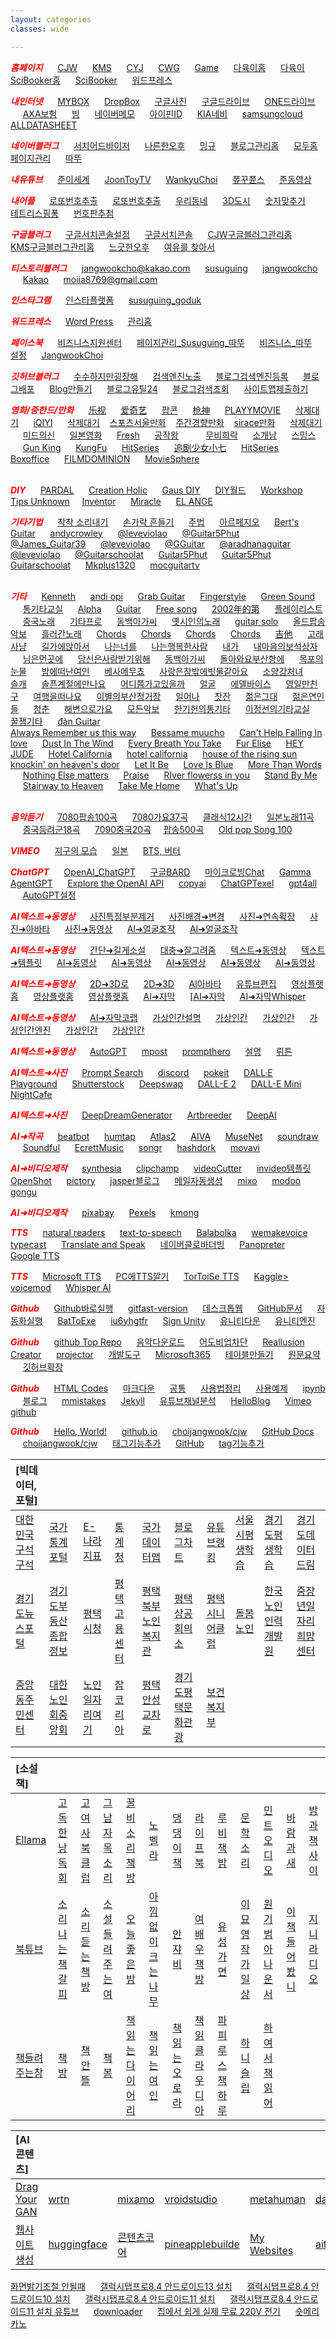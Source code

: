 ```yaml
---
layout: categories
classes: wide

--- 
```



<span style="color:red">***홈페이지***</span>  &nbsp;&nbsp;&nbsp;&nbsp;  [CJW](https://choijangwook.github.io/cjw)  &nbsp;&nbsp;&nbsp;&nbsp;  [KMS](https://kimmisik.github.io/kms/)  &nbsp;&nbsp;&nbsp;&nbsp;  [CYJ](https://choijangwook.github.io/cyj/)  &nbsp;&nbsp;&nbsp;&nbsp;  [CWG](https://choijangwook.github.io/cwg/)  &nbsp;&nbsp;&nbsp;&nbsp;  [Game](https://choijangwook.github.io/game/)  &nbsp;&nbsp;&nbsp;&nbsp;  [다육이홈](https://app.mixo.io/sites/UZzgZVo8YK7SDaTwTFwt/edit)  &nbsp;&nbsp;&nbsp;&nbsp;  [다육이](https://app.mixo.io/login?redirect=/sites/UZzgZVo8YK7SDaTwTFwt)  &nbsp;&nbsp;&nbsp;&nbsp;  [SciBooker홈](https://app.mixo.io/sites/9BtGnfXxZ0otiXKbVwaH/edit)  &nbsp;&nbsp;&nbsp;&nbsp;  [SciBooker](https://www.mixo.io/site/sci-booker-s6dtu/index.html)  &nbsp;&nbsp;&nbsp;&nbsp;  [워드프레스](https://zestful-jangwookchoi1.wordpress.com/)
<br>


<span style="color:red">***내인터넷***</span>  &nbsp;&nbsp;&nbsp;&nbsp;  [MYBOX](https://mybox.naver.com/#/my)  &nbsp;&nbsp;&nbsp;&nbsp;  [DropBox](https://www.dropbox.com/out-of-space?oqa=wb_oq_rd_fb)  &nbsp;&nbsp;&nbsp;&nbsp;  [구글사진](https://photos.google.com/?pli=1)  &nbsp;&nbsp;&nbsp;&nbsp;  [구글드라이브](https://drive.google.com/drive/my-drive)  &nbsp;&nbsp;&nbsp;&nbsp;  [ONE드라이브](https://onedrive.live.com/?id=AFE24E4AFACE3B0D%21102&cid=AFE24E4AFACE3B0D)  &nbsp;&nbsp;&nbsp;&nbsp;  [AXA보험](https://axa.co.kr/)  &nbsp;&nbsp;&nbsp;&nbsp;  [빙](https://www.bing.com/?setlang=en&cc=kr&cc=KR)  &nbsp;&nbsp;&nbsp;&nbsp;  [네이버메모](https://nid.naver.com/nidlogin.login?mode=form&url=https%3A%2F%2Fmemo.naver.com%3A443%2Fmain)  &nbsp;&nbsp;&nbsp;&nbsp;  [아이핀ID](https://mail.google.com/mail/u/0/#inbox/FMfcgzGwHVQcxhgVHPxVslDqKdqdZNnD)  &nbsp;&nbsp;&nbsp;&nbsp;  [KIA네비](https://update.kia.com/KR/KO/updateGuide)  &nbsp;&nbsp;&nbsp;&nbsp;  [samsungcloud](https://support.samsungcloud.com/#/login)  &nbsp;&nbsp;&nbsp;&nbsp;  [ALLDATASHEET](https://www.alldatasheet.co.kr/)
<br>


<span style="color:red">***네이버블러그***</span>  &nbsp;&nbsp;&nbsp;&nbsp;  [서치어드바이저](https://searchadvisor.naver.com/console/board)  &nbsp;&nbsp;&nbsp;&nbsp;  [나른한오후](https://blog.naver.com/jangwookch)  &nbsp;&nbsp;&nbsp;&nbsp;  [밍규](https://blog.naver.com/misik16718wook)  &nbsp;&nbsp;&nbsp;&nbsp;  [블로그관리홈](https://blog.naver.com/jangwookch)  &nbsp;&nbsp;&nbsp;&nbsp;  [모두홈페이지관리](https://www.modoo.at/management)  &nbsp;&nbsp;&nbsp;&nbsp;  [따뚜](https://blog.naver.com/jangwookcho)
<br>


<span style="color:red">***내유튜브***</span>  &nbsp;&nbsp;&nbsp;&nbsp;  [준이세계](https://www.youtube.com/channel/UCkWK9iWMkPx3CtUCsNVxHrA)  &nbsp;&nbsp;&nbsp;&nbsp;  [JoonToyTV](https://www.youtube.com/@joontoytv3724)  &nbsp;&nbsp;&nbsp;&nbsp;  [WankyuChoi](https://www.youtube.com/@wankyuchoi597)  &nbsp;&nbsp;&nbsp;&nbsp;  [쮸꾸쮼스](https://www.youtube.com/@user-kw9uy6ff8e)  &nbsp;&nbsp;&nbsp;&nbsp;  [준동영상](https://www.youtube.com/watch?v=VScavTrT2rA)
<br>


<span style="color:red">***내어플***</span>  &nbsp;&nbsp;&nbsp;&nbsp;  [로또번호추출](https://colab.research.google.com/drive/1jm85XkRayNmNLu7s4kYkwvAf0Sb93Gtv)  &nbsp;&nbsp;&nbsp;&nbsp;  [로또번호추출](https://anminam.github.io/antto/)  &nbsp;&nbsp;&nbsp;&nbsp;  [우리동네](https://choijangwook.github.io/game-mytown/)  &nbsp;&nbsp;&nbsp;&nbsp;  [3D도시](https://choijangwook.github.io/game-3dcity/)  &nbsp;&nbsp;&nbsp;&nbsp;  [숫자맞추기](https://choijangwook.github.io/game-numbertest/)  &nbsp;&nbsp;&nbsp;&nbsp;  [테트리스핑퐁](http://game.webxinxin.com/quitsmoke/)  &nbsp;&nbsp;&nbsp;&nbsp;  [번호판추첨](http://game.webxinxin.com/prize/) 
<br>


<span style="color:red">***구글블러그***</span>  &nbsp;&nbsp;&nbsp;&nbsp;  [구글서치콘솔설정](https://search.google.com/search-console/welcome?utm_source=about-page)   &nbsp;&nbsp;&nbsp;&nbsp;  [구글서치콘솔](https://search.google.com/search-console/settings?resource_id=https%3A%2F%2Fchoijangwook.github.io%2F)  &nbsp;&nbsp;&nbsp;&nbsp;  [CJW구글블러그관리홈](https://draft.blogger.com/blog/posts/5937603396319461357?bpli=1&pli=1)  &nbsp;&nbsp;&nbsp;&nbsp;  [KMS구글블러그관리홈](https://draft.blogger.com/blog/posts/2949608223185116696?hl=ko&tab=jj)  &nbsp;&nbsp;&nbsp;&nbsp;  [느긋한오후](https://draft.blogger.com/blog/post/edit/5937603396319461357/6304723643594919913?hl=ko)  &nbsp;&nbsp;&nbsp;&nbsp;  [여유를 찾아서](https://jangwookchoi.blogspot.com/2023/08/blog-post.html)
<br>


<span style="color:red">***티스토리블러그***</span>  &nbsp;&nbsp;&nbsp;&nbsp;  [jangwookcho@kakao.com](https://www.tistory.com/member/blog)  &nbsp;&nbsp;&nbsp;&nbsp;  [susuguing](https://susuguing.tistory.com/1)  &nbsp;&nbsp;&nbsp;&nbsp;  [jangwookcho](https://jangwookcho.tistory.com/2)  &nbsp;&nbsp;&nbsp;&nbsp;  [Kakao](https://story.kakao.com/_1E6Mj6)  &nbsp;&nbsp;&nbsp;&nbsp;  [moiia8769@gmail.com](https://www.tistory.com/member/blog)
<br>


<span style="color:red">***인스타그램***</span>  &nbsp;&nbsp;&nbsp;&nbsp;  [인스타플랫폼](https://developers.facebook.com/docs/instagram)  &nbsp;&nbsp;&nbsp;&nbsp;  [susuguing_goduk](https://www.instagram.com/susuguing_goduk/)
<br>


<span style="color:red">***워드프레스***</span>  &nbsp;&nbsp;&nbsp;&nbsp;  [Word Press](https://wordpress.com/view/zestful-jangwookchoi1.wordpress.com)  &nbsp;&nbsp;&nbsp;&nbsp;  [관리홈](https://zestful-jangwookchoi1.wordpress.com/wp-admin/site-editor.php)
<br>


<span style="color:red">***페이스북***</span>  &nbsp;&nbsp;&nbsp;&nbsp;  [비즈니스지원센터](https://www.facebook.com/business/help/582754542592549?id=418112142508425)  &nbsp;&nbsp;&nbsp;&nbsp;  [페이지관리_Susuguing_따뚜](https://www.facebook.com/choijangwook/?show_switched_toast=0&show_invite_to_follow=0&show_switched_tooltip=0&show_podcast_settings=0&show_community_review_changes=0&show_community_rollback=0&show_follower_visibility_disclosure=0)  &nbsp;&nbsp;&nbsp;&nbsp;  [비즈니스_따뚜](https://business.facebook.com/latest/settings/profiles?asset_id=123156430890438&selected_asset_id=123156430890438&selected_asset_type=page)  &nbsp;&nbsp;&nbsp;&nbsp;  [설정](https://business.facebook.com/latest/settings/instagram_account?business_id=1014090566444239&selected_asset_id=17841458632352390&selected_asset_type=instagram-account-v2&detail_view_tab=ASSET_ACCESS)  &nbsp;&nbsp;&nbsp;&nbsp;  [JangwookChoi](https://www.facebook.com/profile.php?id=100090958935953)
<br>


<span style="color:red">***깃허브블러그***</span>  &nbsp;&nbsp;&nbsp;&nbsp;  [수수하지만굉장해](https://choijangwook.github.io/cjw/%EC%88%98%EC%88%98%ED%95%98%EC%A7%80%EB%A7%8C%EA%B5%89%EC%9E%A5%ED%95%B4-%ED%8F%89%ED%83%9D%EC%A0%90/)  &nbsp;&nbsp;&nbsp;&nbsp;  [검색엔진노출](https://junia3.github.io/blog/search)  &nbsp;&nbsp;&nbsp;&nbsp;  [블로그검색엔진등록](https://yenarue.github.io/tip/2020/04/30/Search-SEO/)  &nbsp;&nbsp;&nbsp;&nbsp;  [블로그배포](https://jerry-style.tistory.com/250)  &nbsp;&nbsp;&nbsp;&nbsp;  [Blog만들기](https://harsik.github.io/github/2020/01/01/makeGithubBlog5.html)  &nbsp;&nbsp;&nbsp;&nbsp;  [블로그유틸24](https://cafe.naver.com/blogadworld)  &nbsp;&nbsp;&nbsp;&nbsp;  [블로그검색조회](https://blogutil24.com/BlogOmissionHistoryFAction.do)  &nbsp;&nbsp;&nbsp;&nbsp;  [사이트맵제출하기](https://seo.tbwakorea.com/blog/how-to-create-and-submit-a-sitemap/)
<br>


<span style="color:red">***영화/중한드/만화***</span>  &nbsp;&nbsp;&nbsp;&nbsp;  [乐视](https://tv.le.com/)  &nbsp;&nbsp;&nbsp;&nbsp;  [爱奇艺](https://www.iqiyi.com/dianshiju/)  &nbsp;&nbsp;&nbsp;&nbsp;  [팝콘](https://www.youtube.com/@popcorn333/videos)  &nbsp;&nbsp;&nbsp;&nbsp;  [枪神](https://www.youtube.com/@bestcdrama5829/videos)  &nbsp;&nbsp;&nbsp;&nbsp;  [PLAYYMOVIE](https://www.youtube.com/@PLAYYMOVIE/search?query=%EB%AC%B4%EB%A3%8C)  &nbsp;&nbsp;&nbsp;&nbsp;  [삭제대기](https://watchasian.id/)  &nbsp;&nbsp;&nbsp;&nbsp;  [iQIYI](https://www.youtube.com/@iQIYIMovieKorean/videos)  &nbsp;&nbsp;&nbsp;&nbsp;  [삭제대기]()&nbsp;&nbsp;&nbsp;&nbsp;[스포츠서울만화](http://comic.sportsseoul.com/)&nbsp;&nbsp;&nbsp;&nbsp;[주간경향만화](http://sports.khan.co.kr/comics/comics_genre.html)&nbsp;&nbsp;&nbsp;&nbsp;[sirace만화](https://www.youtube.com/@siraceshow/videos)    &nbsp;&nbsp;&nbsp;&nbsp;  [삭제대기]()  &nbsp;&nbsp;&nbsp;&nbsp;  [미드의신](https://www.youtube.com/@user-rj9dz9ss9h/videos) &nbsp;&nbsp;&nbsp;&nbsp;  [일본영화](https://www.youtube.com/playlist?list=PL7anKPxiBXNYvVSSxMXps0fE1IJG7A4-6)  &nbsp;&nbsp;&nbsp;&nbsp;  [Fresh](https://www.youtube.com/freshdrama)    &nbsp;&nbsp;&nbsp;&nbsp;  [공작왕](https://www.youtube.com/@TV-fg2td)  &nbsp;&nbsp;&nbsp;&nbsp;    &nbsp;&nbsp;&nbsp;&nbsp;  [무비희락](https://www.youtube.com/@moviejoy/videos)  &nbsp;&nbsp;&nbsp;&nbsp;  [소개남](https://www.youtube.com/@sogae_nam/videos)   &nbsp;&nbsp;&nbsp;&nbsp;  [스밍스](https://www.youtube.com/playyanime)  &nbsp;&nbsp;&nbsp;&nbsp;  [Gun King](https://www.youtube.com/@gunking-8979/videos)  &nbsp;&nbsp;&nbsp;&nbsp;  [KungFu](https://www.youtube.com/@%E4%BB%97%E5%8A%8D%E8%B5%B0%E5%A4%A9%E6%B6%AF)   &nbsp;&nbsp;&nbsp;&nbsp;  [HitSeries](https://www.youtube.com/@hitseries3823/videos)  &nbsp;&nbsp;&nbsp;&nbsp;  [追剧少女小七](https://www.youtube.com/@-DramagirlTV/videos)   &nbsp;&nbsp;&nbsp;&nbsp;  [
HitSeries](https://www.youtube.com/@hitseries3823)  &nbsp;&nbsp;&nbsp;&nbsp;  [Boxoffice](https://www.youtube.com/@Boxoffice-Full-Movies/videos)  &nbsp;&nbsp;&nbsp;&nbsp;  [FILMDOMINION](https://www.youtube.com/@FILMDOMINION/videos)   &nbsp;&nbsp;&nbsp;&nbsp;  [MovieSphere](https://www.youtube.com/@MovieSphereHorror-SciFi/videos)  &nbsp;&nbsp;&nbsp;&nbsp;  
<br>


<span style="color:red">***DIY***</span>  &nbsp;&nbsp;&nbsp;&nbsp;  [PARDAL](https://www.youtube.com/@professorpardalbrasil/videos)  &nbsp;&nbsp;&nbsp;&nbsp;  [Creation Holic](https://www.youtube.com/@creationholic101/videos)  &nbsp;&nbsp;&nbsp;&nbsp;  [Gaus DIY](https://www.youtube.com/@GausDIY/videos)  &nbsp;&nbsp;&nbsp;&nbsp;  [DIY월드](https://www.youtube.com/@diy-world/videos)  &nbsp;&nbsp;&nbsp;&nbsp;  [Workshop](https://www.youtube.com/@workshopinsider/videos)  &nbsp;&nbsp;&nbsp;&nbsp;  [Tips Unknown](https://www.youtube.com/@tipsunknow/videos)&nbsp;&nbsp;&nbsp;&nbsp;  [Inventor](https://www.youtube.com/@inventorK20)  &nbsp;&nbsp;&nbsp;&nbsp;  [Miracle](https://www.youtube.com/@miracleprocess/videos)  &nbsp;&nbsp;&nbsp;&nbsp;  [EL ANGE](https://www.youtube.com/@elangelito/videos)
<br>


<span style="color:red">***기타기법***</span>  &nbsp;&nbsp;&nbsp;&nbsp;  [착착 소리내기](https://www.youtube.com/shorts/QdlDfiUZhxg)   &nbsp;&nbsp;&nbsp;&nbsp;   [손가락 흔들기](https://www.youtube.com/shorts/zp3Pinfpwfs)   &nbsp;&nbsp;&nbsp;&nbsp;   [주법](https://www.youtube.com/shorts/LwEa9qSADHc)   &nbsp;&nbsp;&nbsp;&nbsp;   [아르페지오](https://www.youtube.com/shorts/F3G-zGMTIs0)   &nbsp;&nbsp;&nbsp;&nbsp;   [Bert's Guitar](https://www.youtube.com/shorts/vjvvxqzIJB4)   &nbsp;&nbsp;&nbsp;&nbsp;   [andycrowley](https://www.youtube.com/shorts/NrZvUQQNDa8)   &nbsp;&nbsp;&nbsp;&nbsp;   [@leveviolao](https://www.youtube.com/shorts/GwAh3qouwuI)   &nbsp;&nbsp;&nbsp;&nbsp;   [@Guitar5Phut](https://www.youtube.com/shorts/cGorgcizDHk)   &nbsp;&nbsp;&nbsp;&nbsp;   [@James_Guitar39](https://www.youtube.com/shorts/8SSYLq4FfoA)   &nbsp;&nbsp;&nbsp;&nbsp;   [@leveviolao](https://www.youtube.com/shorts/Ob0hi_AwWD8)   &nbsp;&nbsp;&nbsp;&nbsp;   [@GGuitar](https://www.youtube.com/shorts/eHc0R2c1FIs)   &nbsp;&nbsp;&nbsp;&nbsp;   [@aradhanaguitar](https://www.youtube.com/shorts/Qe9aJevxZ8w)   &nbsp;&nbsp;&nbsp;&nbsp;   [@leveviolao](https://www.youtube.com/shorts/e8hgyA7CWKo)   &nbsp;&nbsp;&nbsp;&nbsp;   [@Guitarschoolat](https://www.youtube.com/shorts/DzoWJsGitiA)   &nbsp;&nbsp;&nbsp;&nbsp;    [Guitar5Phut](https://www.youtube.com/shorts/sR1MBK3oRRY)    &nbsp;&nbsp;&nbsp;&nbsp;   [Guitar5Phut](https://www.youtube.com/shorts/ND3k_EC9J5I)   &nbsp;&nbsp;&nbsp;&nbsp;    [Guitarschoolat](https://www.youtube.com/shorts/p3734qEMBbM)   &nbsp;&nbsp;&nbsp;&nbsp;   [Mkplus1320](https://www.youtube.com/shorts/Ie7HOIVw0xE)   &nbsp;&nbsp;&nbsp;&nbsp;    [mocguitartv](https://www.youtube.com/shorts/qLkD_BkfuRA)   &nbsp;&nbsp;&nbsp;&nbsp;    
<br>


<span style="color:red">***기타***</span>  &nbsp;&nbsp;&nbsp;&nbsp;  [Kenneth](https://www.youtube.com/@KennethAcoustic)  &nbsp;&nbsp;&nbsp;&nbsp;  [andi opi](https://www.youtube.com/@andiopi)  &nbsp;&nbsp;&nbsp;&nbsp;  [Grab Guitar](https://www.youtube.com/@GrabTheGT)  &nbsp;&nbsp;&nbsp;&nbsp;  [Fingerstyle](https://www.youtube.com/@FingerstyleClub)  &nbsp;&nbsp;&nbsp;&nbsp;  [Green Sound](https://www.youtube.com/@GreenSoundOfficial)  &nbsp;&nbsp;&nbsp;&nbsp;  [통기타교실](https://www.youtube.com/@user-jj5td2pn2p)  &nbsp;&nbsp;&nbsp;&nbsp;  [Alpha](https://www.youtube.com/@alphamusichadong191)  &nbsp;&nbsp;&nbsp;&nbsp;  [Guitar](https://www.youtube.com/@LatestMusicGuitar)  &nbsp;&nbsp;&nbsp;&nbsp;  [Free song](https://www.voicemod.net/text-to-song)  &nbsp;&nbsp;&nbsp;&nbsp;  [2002年的第](https://music.163.com/#/mv?id=59096&market=baiduqk)  &nbsp;&nbsp;&nbsp;&nbsp;  [플레이리스트](https://www.youtube.com/@user-ky7xn1hf6h/videos)  &nbsp;&nbsp;&nbsp;&nbsp;  [중국노래](https://www.youtube.com/@user-ky7xn1hf6h)  &nbsp;&nbsp;&nbsp;&nbsp;  [기타프로](https://tabplayer.online)  &nbsp;&nbsp;&nbsp;&nbsp;  [동백아가씨](https://www.youtube.com/watch?v=pwkQtXCVmaw)  &nbsp;&nbsp;&nbsp;&nbsp;  [옛시인의노래](https://www.youtube.com/shorts/QNKb005Tttw)  &nbsp;&nbsp;&nbsp;&nbsp;  [guitar solo](https://www.youtube.com/shorts/ik8LuJdlEMw)  &nbsp;&nbsp;&nbsp;&nbsp;  [올드팝송악보](https://m.blog.naver.com/shik56/221564899886)  &nbsp;&nbsp;&nbsp;&nbsp;  [흘러간노래](https://blog.naver.com/PostView.naver?blogId=shik56&logNo=222698240389&parentCategoryNo=&categoryNo=329&viewDate=&isShowPopularPosts=true&from=search)  &nbsp;&nbsp;&nbsp;&nbsp;  [Chords](https://www.youtube.com/shorts/ZbWH95MOKi0)  &nbsp;&nbsp;&nbsp;&nbsp;  [Chords](https://www.youtube.com/shorts/eK6xC8GHZ3Y)  &nbsp;&nbsp;&nbsp;&nbsp;  [Chords](https://www.youtube.com/shorts/iLQ2d5e30_k)  &nbsp;&nbsp;&nbsp;&nbsp;  [Chords](https://www.youtube.com/shorts/9abJsVl_Mnw)  &nbsp;&nbsp;&nbsp;&nbsp;  [吉他](https://www.youtube.com/shorts/A3twORyvNHE)  &nbsp;&nbsp;&nbsp;&nbsp;
[고래사냥](https://www.youtube.com/watch?v=G7cvCNtH3_8&list=PLvCA03aafUlwv0uJPYDbPIrABlwtInjW6&index=1)   &nbsp;&nbsp;&nbsp;&nbsp;    [길가에앉아서](https://www.youtube.com/watch?v=xq5v4mhEGpQ&list=PLvCA03aafUlwv0uJPYDbPIrABlwtInjW6&index=15)   &nbsp;&nbsp;&nbsp;&nbsp;    [나는너를](https://www.youtube.com/watch?v=jRNSPjB9wy8&list=PLvCA03aafUlwv0uJPYDbPIrABlwtInjW6&index=4)   &nbsp;&nbsp;&nbsp;&nbsp;    [나는행복한사람](https://www.youtube.com/watch?v=MGIqZGMbNmE&list=PLvCA03aafUlwv0uJPYDbPIrABlwtInjW6&index=18)   &nbsp;&nbsp;&nbsp;&nbsp;    [내가](https://www.youtube.com/watch?v=q6l-_rqOQcU&list=PLvCA03aafUlwv0uJPYDbPIrABlwtInjW6&index=20)         &nbsp;&nbsp;&nbsp;&nbsp;   [내마음의보석상자](https://www.youtube.com/watch?v=Kek1OxT5b68&list=PLvCA03aafUly7ICoJyhEY1XrikorQmc8p&index=5)   &nbsp;&nbsp;&nbsp;&nbsp;    [님은먼곳에](https://www.youtube.com/watch?v=aflLROmKbdk&list=PLvCA03aafUlwv0uJPYDbPIrABlwtInjW6&index=26)   &nbsp;&nbsp;&nbsp;&nbsp;     [당신은사랑받기위해](https://www.youtube.com/watch?v=-ZEMNtMuW9E)   &nbsp;&nbsp;&nbsp;&nbsp;   [동백아가씨](https://www.youtube.com/shorts/r27ld7l52hM)   &nbsp;&nbsp;&nbsp;&nbsp;    [돌아와요부산항에](https://www.youtube.com/watch?v=htFgqmtkET4&list=PLvCA03aafUlyX2AftewdUrwGTsyqxgneY&index=2)   &nbsp;&nbsp;&nbsp;&nbsp;    [목포의눈물](https://www.youtube.com/watch?v=j2l-EFZNgIc&list=PLvCA03aafUlyX2AftewdUrwGTsyqxgneY&index=1)   &nbsp;&nbsp;&nbsp;&nbsp;    [밤에떠난여인](https://www.youtube.com/watch?v=GBubWj7agxA&list=PLvCA03aafUly7ICoJyhEY1XrikorQmc8p&index=2)   &nbsp;&nbsp;&nbsp;&nbsp;      [베사메무쵸](https://www.youtube.com/watch?v=y9CwJg6LU3w&list=PLvCA03aafUlwv0uJPYDbPIrABlwtInjW6&index=5)   &nbsp;&nbsp;&nbsp;&nbsp;    [사랑은창밖에빗물같아요](https://www.youtube.com/watch?v=t7xWi215YUk)   &nbsp;&nbsp;&nbsp;&nbsp;    [소양강처녀](https://www.youtube.com/watch?v=1xOQPqGHVVY&list=PLvCA03aafUly7ICoJyhEY1XrikorQmc8p&index=12)   &nbsp;&nbsp;&nbsp;&nbsp;      [솔개](https://www.youtube.com/watch?v=2VTnhENFXbc&list=PLvCA03aafUlwv0uJPYDbPIrABlwtInjW6&index=8)   &nbsp;&nbsp;&nbsp;&nbsp;    [슬픈계절에만나요](https://www.youtube.com/watch?v=4OOEMl_6M0k&list=PLvCA03aafUlyX2AftewdUrwGTsyqxgneY&index=4)   &nbsp;&nbsp;&nbsp;&nbsp;     [어디쯤가고있을까](https://www.youtube.com/watch?v=GOcYKxdnb6c&list=PLvCA03aafUlwv0uJPYDbPIrABlwtInjW6&index=11)   &nbsp;&nbsp;&nbsp;&nbsp;  [얼굴](https://www.youtube.com/watch?v=N6osaNba7zk&list=PLvCA03aafUlyX2AftewdUrwGTsyqxgneY&index=5)   &nbsp;&nbsp;&nbsp;&nbsp;     [에델바이스](https://www.youtube.com/watch?v=pWnakDoRB0o&list=PLvCA03aafUly7ICoJyhEY1XrikorQmc8p&index=36)   &nbsp;&nbsp;&nbsp;&nbsp;    [영일만친구](https://www.youtube.com/watch?v=HZvs-VAfzOE&list=PLvCA03aafUly7ICoJyhEY1XrikorQmc8p&index=7)   &nbsp;&nbsp;&nbsp;&nbsp; [여행을떠나요](https://www.youtube.com/watch?v=TpYXz0bSDD8&list=PLvCA03aafUlwv0uJPYDbPIrABlwtInjW6&index=21)   &nbsp;&nbsp;&nbsp;&nbsp;    [이별의부산정거장](https://www.youtube.com/watch?v=gAQHu_CGg7g)   &nbsp;&nbsp;&nbsp;&nbsp;   [일어나](https://www.youtube.com/watch?v=hKUfLU0gRyg)   &nbsp;&nbsp;&nbsp;&nbsp;     [찻잔](https://www.youtube.com/watch?v=YKnTgiKCLkY)   &nbsp;&nbsp;&nbsp;&nbsp;  [젊은그대](https://www.youtube.com/watch?v=eovofn76S3Y&list=PLvCA03aafUly7ICoJyhEY1XrikorQmc8p&index=8)    &nbsp;&nbsp;&nbsp;&nbsp;    [젊은연인들](https://www.youtube.com/watch?v=n6h0tFd_e2g&list=PLvCA03aafUlwv0uJPYDbPIrABlwtInjW6&index=24)   &nbsp;&nbsp;&nbsp;&nbsp;      [청춘](https://www.youtube.com/watch?v=MZjZiTnh_8k&list=PLvCA03aafUlwv0uJPYDbPIrABlwtInjW6&index=23)   &nbsp;&nbsp;&nbsp;&nbsp;   [해변으로가요](https://www.youtube.com/watch?v=nLs8R9FyucM&list=PLvCA03aafUly7ICoJyhEY1XrikorQmc8p&index=14)   &nbsp;&nbsp;&nbsp;&nbsp;   [모든악보](https://blog.naver.com/PostList.naver?blogId=shik56&categoryNo=133)   &nbsp;&nbsp;&nbsp;&nbsp;     [한기헌의통기타](https://www.youtube.com/@user-fh3mz2ns3q)    &nbsp;&nbsp;&nbsp;&nbsp;   [이정선의기타교실](https://www.youtube.com/@leejungsunguitar)   &nbsp;&nbsp;&nbsp;&nbsp;   [꿀잼기타](https://www.youtube.com/@honeyjamguitar) &nbsp;&nbsp;&nbsp;&nbsp;  [đàn Guitar](https://www.youtube.com/results?search_query=C%C3%A1ch+ch%C6%A1i+%C4%91%C3%A0n+Guitar+c%E1%BB%B1c+k%E1%BB%B3+%C4%91%C6%A1n+gi%E1%BA%A3n) &nbsp;&nbsp;&nbsp;&nbsp;  
[Always Remember us this way](https://www.youtube.com/shorts/7SmIMwW0egc)    &nbsp;&nbsp;&nbsp;&nbsp;   [Bessame muucho](https://www.youtube.com/shorts/KR37m1hujbk)   &nbsp;&nbsp;&nbsp;&nbsp;   [Can't Help Falling In love](https://www.youtube.com/shorts/BsIw9XhjVlU)    &nbsp;&nbsp;&nbsp;&nbsp;   [Dust In The Wind](https://www.youtube.com/watch?v=MFyqU2HL1oE)   &nbsp;&nbsp;&nbsp;&nbsp;   [Every Breath You Take](https://www.youtube.com/shorts/v7XtH9_D2fI)   &nbsp;&nbsp;&nbsp;&nbsp;      [Fur Elise](https://www.youtube.com/watch?v=Z6qbcSYIw9w)    &nbsp;&nbsp;&nbsp;&nbsp;    [HEY JUDE](https://www.youtube.com/shorts/seT7x5K3A6o)    &nbsp;&nbsp;&nbsp;&nbsp;   [Hotel California](https://www.youtube.com/shorts/8shJEv9zdLQ)   &nbsp;&nbsp;&nbsp;&nbsp;   [hotel california](https://www.youtube.com/shorts/FyaOammZ4iQ)   &nbsp;&nbsp;&nbsp;&nbsp;    [house of the rising sun](https://www.youtube.com/shorts/31LA_X1hH4I)   &nbsp;&nbsp;&nbsp;&nbsp;   [knockin' on heaven's door](https://www.youtube.com/shorts/P2kvj7Phgto)   &nbsp;&nbsp;&nbsp;&nbsp;  [Let It Be](https://www.youtube.com/shorts/oFvKXGIx1PM)   &nbsp;&nbsp;&nbsp;&nbsp;    [Love Is Blue](https://www.youtube.com/watch?v=Hofu_PpBumk)   &nbsp;&nbsp;&nbsp;&nbsp;    [More Than Words](https://www.youtube.com/shorts/he8SRrkCpZY)   &nbsp;&nbsp;&nbsp;&nbsp;    [Nothing Else matters](https://www.youtube.com/shorts/9pRsw7Zm10Q)        &nbsp;&nbsp;&nbsp;&nbsp;   [Praise](https://www.youtube.com/shorts/hSEZAE4DK9Q) 
&nbsp;&nbsp;&nbsp;&nbsp;      [RIver flowerss in you](https://www.youtube.com/shorts/-AKtY-sE30I)   &nbsp;&nbsp;&nbsp;&nbsp; 
[Stand By Me](https://www.youtube.com/shorts/vgQinQVMgXA)    &nbsp;&nbsp;&nbsp;&nbsp;   [Stairway to Heaven](https://www.youtube.com/watch?v=BjjO9ZbyOtU)   &nbsp;&nbsp;&nbsp;&nbsp;   [Take Me Home](https://www.youtube.com/shorts/VM4tmmeTmxk)   &nbsp;&nbsp;&nbsp;&nbsp;      [What's Up](https://www.youtube.com/shorts/5aXoCoGLR58)   &nbsp;&nbsp;&nbsp;&nbsp;   
<br>


<span style="color:red">***음악듣기***</span>  &nbsp;&nbsp;&nbsp;&nbsp;  [7080팝송100곡](https://www.youtube.com/watch?v=8HHveVh4cYE&t=2735s)  &nbsp;&nbsp;&nbsp;&nbsp;  [7080가요37곡](https://www.youtube.com/watch?v=X1S9NGrXftI&t=4416s)  &nbsp;&nbsp;&nbsp;&nbsp;  [클래식12시간](https://www.youtube.com/watch?v=r17_s18acdA&t=5373s)  &nbsp;&nbsp;&nbsp;&nbsp;  [일본노래11곡](https://www.youtube.com/watch?v=TYAP9z9gsxY)  &nbsp;&nbsp;&nbsp;&nbsp;  [중국등려군18곡](https://www.youtube.com/watch?v=_5rQb0jGM1U&t=496s)  &nbsp;&nbsp;&nbsp;&nbsp;  [7090중국20곡](https://www.youtube.com/watch?v=rwQIMqme764&t=1885s)&nbsp;&nbsp;&nbsp;&nbsp;    [팝송500곡](https://www.youtube.com/@LovelyOneself-ke2bt)    &nbsp;&nbsp;&nbsp;&nbsp;    [Old pop Song 100](https://www.youtube.com/watch?v=4FuDmYEcXEA)
<br>


<span style="color:red">***VIMEO***</span>  &nbsp;&nbsp;&nbsp;&nbsp;  [지구의 모습](https://player.vimeo.com/video/45878034?h=fa107961d3)  &nbsp;&nbsp;&nbsp;&nbsp;  [일본](https://player.vimeo.com/video/245118304?portrait=0)  &nbsp;&nbsp;&nbsp;&nbsp;  [BTS, 버터](https://w.soundcloud.com/player/?url=https%3A//api.soundcloud.com/tracks/1116388588&auto_play=false&hide_related=false&show_comments=true&show_user=true&show_reposts=false&visual=true%22%3E%3C/iframe%3E)
<br>


<span style="color:red">***ChatGPT***</span>  &nbsp;&nbsp;&nbsp;&nbsp;  [OpenAI_ChatGPT](https://chat.openai.com/chat)  &nbsp;&nbsp;&nbsp;&nbsp;  [구글BARD](https://bard.google.com/?hl=en)  &nbsp;&nbsp;&nbsp;&nbsp;  [ 마이크로빙Chat](https://www.bing.com/?setlang=en&cc=kr&cc=KR)  &nbsp;&nbsp;&nbsp;&nbsp;  [Gamma](https://gamma.app/docs/Untitled-srwoouffzxbxqrg?mode=doc#card-lnyedjdanu30cv6)  &nbsp;&nbsp;&nbsp;&nbsp;  [AgentGPT](https://agentgpt.reworkd.ai/ko)  &nbsp;&nbsp;&nbsp;&nbsp;  [Explore the OpenAI API](https://platform.openai.com/overview)  &nbsp;&nbsp;&nbsp;&nbsp;  [copyai](https://app.copy.ai/projects/25077331?tool=chat&tab=results)  &nbsp;&nbsp;&nbsp;&nbsp;  [ChatGPTexel](https://drive.google.com/file/d/1EBqu1F7zMbLC121afBWaI2tEIZw07Lcg/view?usp=share_link)  &nbsp;&nbsp;&nbsp;&nbsp;  [gpt4all](https://gpt4all.io/index.html)  &nbsp;&nbsp;&nbsp;&nbsp;  [AutoGPT설정](https://hashdork.com/ko/autogpt/)
<br>


<span style="color:red">***AI텍스트➜동영상***</span>  &nbsp;&nbsp;&nbsp;&nbsp;  [사진특정부분제거](https://cleanup.pictures/)  &nbsp;&nbsp;&nbsp;&nbsp;  [사진배경➜변경](https://www.cutout.pro/photo-editing-background?vsource=google102t-bd&gclid=CjwKCAjw3ueiBhBmEiwA4BhspO_4yOf29kDSpt5K3KZilxA8tnCd4weKmYR4hbal3JUJXZroMfJRJBoCFuQQAvD_BwE)    &nbsp;&nbsp;&nbsp;&nbsp;  [사진➜연속확장](https://www.pycheung.com/checker/)  &nbsp;&nbsp;&nbsp;&nbsp;  [사진➜아바타](https://studio.d-id.com/?video=tlk_fa1ueJObWfSiYe4RT57u2)  &nbsp;&nbsp;&nbsp;&nbsp;  [사진➜동영상](https://dreamix-video-editing.github.io/)  &nbsp;&nbsp;&nbsp;&nbsp;  [AI➜얼굴조작](https://github.com/williamyang1991/StyleGANEX/actions)  &nbsp;&nbsp;&nbsp;&nbsp;  [AI➜얼굴조작](https://huggingface.co/spaces/PKUWilliamYang/StyleGANEX)
<br>


<span style="color:red">***AI텍스트➜동영상***</span>  &nbsp;&nbsp;&nbsp;&nbsp;  [간단➜길게소설](https://www.sudowrite.com/app#)  &nbsp;&nbsp;&nbsp;&nbsp;  [대충➜잘그려줌](https://www.autodraw.com/)  &nbsp;&nbsp;&nbsp;&nbsp;  [텍스트➜동영상](https://app.runwayml.com/video-tools/teams/jangwookchoi1/ai-tools)  &nbsp;&nbsp;&nbsp;&nbsp;  [텍스트➜템플릿](https://designer.microsoft.com/)  &nbsp;&nbsp;&nbsp;&nbsp;  [AI➜동영상](https://kaiber.ai/)  &nbsp;&nbsp;&nbsp;&nbsp;  [AI➜동영상](https://sketch.metademolab.com/canvas)  &nbsp;&nbsp;&nbsp;&nbsp;  [AI➜동영상](https://www.leiainc.com/)  &nbsp;&nbsp;&nbsp;&nbsp;  [AI➜동영상](https://www.myheritage.co.kr/ai-time-machine)  &nbsp;&nbsp;&nbsp;&nbsp;  [AI➜동영상](https://app.heygen.com/videos)
<br>


<span style="color:red">***AI텍스트➜동영상***</span>  &nbsp;&nbsp;&nbsp;&nbsp;  [2D➜3D로](https://www.youtube.com/watch?v=L_TB3KlbF8I)  &nbsp;&nbsp;&nbsp;&nbsp;  [2D➜3D](https://colab.research.google.com/drive/1NzP4oI_KighbpfEEVCnYKZ0lfzDpqTyE?usp=sharing#scrollTo=eclLG4xlJRIE)  &nbsp;&nbsp;&nbsp;&nbsp;  [AI아바타](https://invideo.io/videos)  &nbsp;&nbsp;&nbsp;&nbsp;  [유튜브편집](https://app.vidiq.com/channels/271b3ab5-1f21-4fa9-8f25-c0f59ab8a6a8/dashboard)  &nbsp;&nbsp;&nbsp;&nbsp;  [영상플랫홈](https://tinywow.com/)  &nbsp;&nbsp;&nbsp;&nbsp;  [영상플랫홈](https://skybox.blockadelabs.com/)  &nbsp;&nbsp;&nbsp;&nbsp;  [영상플랫홈](https://www.kreadoai.com/ai/workbench)  &nbsp;&nbsp;&nbsp;&nbsp;  [AI➜자막](https://vrew.voyagerx.com/ko/)  &nbsp;&nbsp;&nbsp;&nbsp;  [[AI➜자막](https://letsgotitan.tistory.com/44)  &nbsp;&nbsp;&nbsp;&nbsp;  [AI➜자막Whisper](https://whisper.ai/)
<br>


<span style="color:red">***AI텍스트➜동영상***</span>  &nbsp;&nbsp;&nbsp;&nbsp;  [AI➜자막코랩](https://colab.research.google.com/drive/1qeTSvi7Bt_5RMm88ipW4fkcsMOKlDDss?usp=sharing#scrollTo=IuL5nGTIWYTY)  &nbsp;&nbsp;&nbsp;&nbsp;  [가상인간설명](https://www.youtube.com/watch?v=X7ng3FP0Y5s&t=9s)  &nbsp;&nbsp;&nbsp;&nbsp;  [가상인간](https://www.mixamo.com/#/)  &nbsp;&nbsp;&nbsp;&nbsp;  [가상인간](https://vroid.com/en/studio)  &nbsp;&nbsp;&nbsp;&nbsp;  [가상인간엔진](https://www.unrealengine.com/ko/metahuman)  &nbsp;&nbsp;&nbsp;&nbsp;  [가상인간](https://www.daz3d.com/)  &nbsp;&nbsp;&nbsp;&nbsp;  [가상인간](https://www.reallusion.com/)
<br>


<span style="color:red">***AI텍스트➜동영상***</span>  &nbsp;&nbsp;&nbsp;&nbsp;  [AutoGPT](https://github.com/Significant-Gravitas/Auto-GPT)  &nbsp;&nbsp;&nbsp;&nbsp;  [mpost](https://mpost.io/7-best-ai-art-generators-of-2022-midjourney-dall-e-nightcafe-artbreeder/)  &nbsp;&nbsp;&nbsp;&nbsp;  [prompthero](https://prompthero.com/stable-diffusion-prompts)  &nbsp;&nbsp;&nbsp;&nbsp;  [설명](https://mpost.io/7-best-ai-art-generators-of-2022-midjourney-dall-e-nightcafe-artbreeder/)  &nbsp;&nbsp;&nbsp;&nbsp;  [뤼튼](https://wrtn.ai/tool/634d297f5d1d6e5d78d45dab)
<br>


<span style="color:red">***AI텍스트➜사진***</span>  &nbsp;&nbsp;&nbsp;&nbsp;  [Prompt Search](https://www.ptsearch.info/home/)  &nbsp;&nbsp;&nbsp;&nbsp;  [discord](https://discord.com/channels/662267976984297473/@home)  &nbsp;&nbsp;&nbsp;&nbsp;  [pokeit](https://pokeit.ai/)  &nbsp;&nbsp;&nbsp;&nbsp;  [DALL·E](https://labs.openai.com/)  &nbsp;&nbsp;&nbsp;&nbsp;  [Playground](https://playgroundai.com/create?)  &nbsp;&nbsp;&nbsp;&nbsp;  [Shutterstock](https://www.shutterstock.com/ko/ai-image-generator)  &nbsp;&nbsp;&nbsp;&nbsp;  [Deepswap](https://www.deepswap.ai/ko?utm_source=ref-mpost&cp_id=aiartgenerator)  &nbsp;&nbsp;&nbsp;&nbsp;  [DALL-E 2](https://openai.com/product/dall-e-2)  &nbsp;&nbsp;&nbsp;&nbsp;  [DALL-E Mini](https://huggingface.co/spaces/dalle-mini/dalle-mini)  &nbsp;&nbsp;&nbsp;&nbsp;  [NightCafe](https://nightcafe.studio/)
<br>


<span style="color:red">***AI텍스트➜사진***</span>  &nbsp;&nbsp;&nbsp;&nbsp;  [DeepDreamGenerator](https://deepdreamgenerator.com/)  &nbsp;&nbsp;&nbsp;&nbsp;  [Artbreeder](https://www.artbreeder.com/)  &nbsp;&nbsp;&nbsp;&nbsp;  [DeepAI](https://deepai.org/machine-learning-model/text2img)
<br>


<span style="color:red">***AI➜작곡***</span>  &nbsp;&nbsp;&nbsp;&nbsp;  [beatbot](https://beatbot.fm/?via=aitoolsarena.com)  &nbsp;&nbsp;&nbsp;&nbsp;  [humtap](https://en.humtap.com/#/)  &nbsp;&nbsp;&nbsp;&nbsp;  [Atlas2](https://algonaut.audio/atlas_2_downloads/)  &nbsp;&nbsp;&nbsp;&nbsp;  [AIVA](https://www.aiva.ai/)  &nbsp;&nbsp;&nbsp;&nbsp;  [MuseNet](https://openai.com/research/musenet)  &nbsp;&nbsp;&nbsp;&nbsp;  [soundraw](https://soundraw.io/create_music)  &nbsp;&nbsp;&nbsp;&nbsp;  [Soundful](https://my.soundful.com/)  &nbsp;&nbsp;&nbsp;&nbsp;  [EcrettMusic](https://ecrettmusic.com/)  &nbsp;&nbsp;&nbsp;&nbsp;  [songr](https://app.songr.ai/)  &nbsp;&nbsp;&nbsp;&nbsp;  [hashdork](https://hashdork.com/ko/%EC%83%98%ED%94%8C%EC%97%90%EC%84%9C-%EC%9D%8C%EC%95%85%EC%9D%84-%EC%83%9D%EC%84%B1%ED%95%98%EB%8A%94-AI-%EB%8F%84%EA%B5%AC/)  &nbsp;&nbsp;&nbsp;&nbsp;  [movavi](https://www.movavi.com/kr/learning-portal/free-music-making-software.html)
<br>


<span style="color:red">***AI➜비디오제작***</span>  &nbsp;&nbsp;&nbsp;&nbsp;  [synthesia](https://www.synthesia.io/)  &nbsp;&nbsp;&nbsp;&nbsp;  [clipchamp](https://app.clipchamp.com/)  &nbsp;&nbsp;&nbsp;&nbsp;  [videoCutter](https://video-cutter-js.com/kr/)  &nbsp;&nbsp;&nbsp;&nbsp;  [invideo템플릿](https://invideo.io/workflow/marketing-templates)  &nbsp;&nbsp;&nbsp;&nbsp;  [OpenShot](https://www.openshot.org/)  &nbsp;&nbsp;&nbsp;&nbsp;  [pictory](https://app.pictory.ai/textinput)  &nbsp;&nbsp;&nbsp;&nbsp;  [jasper블로그](https://www.jasper.ai/)  &nbsp;&nbsp;&nbsp;&nbsp;  [메일자동생성](https://smailpro.com/)  &nbsp;&nbsp;&nbsp;&nbsp;  [mixo](https://app.mixo.io/sites/UZzgZVo8YK7SDaTwTFwt)  &nbsp;&nbsp;&nbsp;&nbsp;  [modoo](https://www.modoo.at/management)  &nbsp;&nbsp;&nbsp;&nbsp;  [gongu](https://gongu.copyright.or.kr/gongu/main/main.do)
<br>


<span style="color:red">***AI➜비디오제작***</span>  &nbsp;&nbsp;&nbsp;&nbsp;  [pixabay](https://pixabay.com/ko/sound-effects/search/rain%20falling/?manual_search=1)  &nbsp;&nbsp;&nbsp;&nbsp;  [Pexels](https://www.pexels.com/ko-kr/videos/)  &nbsp;&nbsp;&nbsp;&nbsp;  [kmong](https://kmong.com/)
<br>


<span style="color:red">***TTS***</span>  &nbsp;&nbsp;&nbsp;&nbsp;  [natural readers](https://www.naturalreaders.com/online/)  &nbsp;&nbsp;&nbsp;&nbsp;  [text-to-speech](https://text-to-speech.imtranslator.net/speech.asp)  &nbsp;&nbsp;&nbsp;&nbsp;  [Balabolka](http://www.cross-plus-a.com/kr/balabolka.htm)  &nbsp;&nbsp;&nbsp;&nbsp;  [wemakevoice](https://www.wemakevoice.com/freetts)  &nbsp;&nbsp;&nbsp;&nbsp;  [typecast](https://app.typecast.ai/ko/login?nextPath=%2Fko%2Fdashboard)  &nbsp;&nbsp;&nbsp;&nbsp;  [Translate and Speak](https://imtranslator.net/translate-and-speak/)  &nbsp;&nbsp;&nbsp;&nbsp;  [네이버클로바더빙](https://clovadubbing.naver.com/)  &nbsp;&nbsp;&nbsp;&nbsp;  [Panopreter](https://download.pcsystemfix.com/drivers/?brand=Windows&logo=windows&gclid=EAIaIQobChMImITU8aTU_gIVMJfRBB0YlQNUEAEYASAAEgIPTvD_BwE)  &nbsp;&nbsp;&nbsp;&nbsp;  [Google TTS](https://www.appurse.com/com.google.android.tts.html?gclid=CjwKCAjwxr2iBhBJEiwAdXECw88R6Y5KVs5rxp4Bl7IG4rHuK3nsdOhNbvhnexeLP5p11cMp9MVEbBoCOLAQAvD_BwE)
<br>


<span style="color:red">***TTS***</span>  &nbsp;&nbsp;&nbsp;&nbsp;  [Microsoft TTS](http://singingdalong.blogspot.com/2021/07/Microsoft-TTS-apk.html)  &nbsp;&nbsp;&nbsp;&nbsp;  [PC에TTS깔기](https://www.youtube.com/watch?v=JgTHu7gAUGs)  &nbsp;&nbsp;&nbsp;&nbsp;  [TorToiSe TTS](https://docs.google.com/document/d/13O_eyY65i6AkNrN_LdPhpUjGhyTNKYHvDrIvHnHe1GA/edit#)  &nbsp;&nbsp;&nbsp;&nbsp;  [Kaggle>](https://www.kaggle.com/datasets/bryanpark/korean-single-speaker-speech-dataset)  &nbsp;&nbsp;&nbsp;&nbsp;  [voicemod](https://www.voicemod.net/text-to-song)  &nbsp;&nbsp;&nbsp;&nbsp;  [Whisper AI](https://www.youtube.com/watch?v=CHtQuG8wnio)
<br>


<span style="color:red">***Github***</span>  &nbsp;&nbsp;&nbsp;&nbsp;  [Github바로실행](https://choiseokwon.tistory.com/196)  &nbsp;&nbsp;&nbsp;&nbsp;  [gitfast-version](https://git-scm.com/book/ko/v2)  &nbsp;&nbsp;&nbsp;&nbsp;  [데스크톱웹](https://www.sysnet.pe.kr/Default.aspx?mode=2&sub=0&detail=1&pageno=0&wid=11239&rssMode=1&wtype=0)  &nbsp;&nbsp;&nbsp;&nbsp;  [GitHub문서](https://docs.github.com/en/get-started/quickstart/hello-world)  &nbsp;&nbsp;&nbsp;&nbsp;  [자동화실행](https://www.executeautomation.com/)  &nbsp;&nbsp;&nbsp;&nbsp;  [BatToExe](https://softfamous.com/bat-to-exe-converter/)  &nbsp;&nbsp;&nbsp;&nbsp;  [iu6yhgtfr](http://127.0.0.1:5555)  &nbsp;&nbsp;&nbsp;&nbsp;  [Sign Unity](https://id.unity.com/en/conversations/fdd3477a-a77d-4eb3-afed-14e30f888bef00af)  &nbsp;&nbsp;&nbsp;&nbsp;  [유니티다운](https://unity.com/kr/download)  &nbsp;&nbsp;&nbsp;&nbsp;  [유니티엔진](https://www.youtube.com/watch?v=EqoU1PodQQ4&t=56s)
<br>


<span style="color:red">***Github***</span>  &nbsp;&nbsp;&nbsp;&nbsp;  [github Top Repo](https://github.com/)  &nbsp;&nbsp;&nbsp;&nbsp;  [음악다운로드](https://thisiswhyimyoung.com/%EC%A0%80%EC%9E%91%EA%B6%8C-%EC%97%86%EB%8A%94-%EC%9D%8C%EC%95%85-%EB%8B%A4%EC%9A%B4%EB%A1%9C%EB%93%9C-bgm-%EB%B8%8C%EA%B8%88/)  &nbsp;&nbsp;&nbsp;&nbsp;  [어도비업차단](https://oooh.co.kr/entry/%EC%95%84%ED%81%AC%EB%A1%9C%EB%B2%B3-%EC%9E%90%EB%8F%99-%EC%97%85%EB%8D%B0%EC%9D%B4%ED%8A%B8-%EB%81%84%EA%B8%B0-%EC%B0%A8%EB%8B%A8-Adobe-Acrobat-DC)  &nbsp;&nbsp;&nbsp;&nbsp;  [Reallusion Creator](https://ko.taiwebs.com/windows/download-reallusion-character-creator-5434.html)  &nbsp;&nbsp;&nbsp;&nbsp;  [projector](https://projector.tensorflow.org/)  &nbsp;&nbsp;&nbsp;&nbsp;  [개발도구](https://ai.google/tools/)  &nbsp;&nbsp;&nbsp;&nbsp;  [Microsoft365](https://www.office.com/?auth=1)  &nbsp;&nbsp;&nbsp;&nbsp;  [테이블만들기](https://www.tablesgenerator.com/markdown_tables)  &nbsp;&nbsp;&nbsp;&nbsp;  [원문요약](https://www.markdownguide.org/basic-syntax)  &nbsp;&nbsp;&nbsp;&nbsp;  [깃허브확장](http://www.rubycoloredglasses.com/2013/04/languages-supported-by-github-flavored-markdown/)
<br>


<span style="color:red">***Github***</span>  &nbsp;&nbsp;&nbsp;&nbsp;  [HTML Codes](https://ascii.cl/htmlcodes.htm)  &nbsp;&nbsp;&nbsp;&nbsp;  [마크다운](http://taewan.kim/post/markdown/#chapter-2)  &nbsp;&nbsp;&nbsp;&nbsp;  [공통](https://gist.github.com/ihoneymon/652be052a0727ad59601)  &nbsp;&nbsp;&nbsp;&nbsp;  [사용법정리](https://heropy.blog/2017/09/30/markdown/)  &nbsp;&nbsp;&nbsp;&nbsp;  [사용예제](https://theorydb.github.io/envops/2019/05/22/envops-blog-how-to-use-md/)  &nbsp;&nbsp;&nbsp;&nbsp;  [ipynb](https://colab.research.google.com/github/illhyhl1111/SNU_ML2019/blob/master/Lab1_1.ipynb#scrollTo=EGGNfGx5HUQU)  &nbsp;&nbsp;&nbsp;&nbsp;  [블로그](https://eggjini.tistory.com/7)  &nbsp;&nbsp;&nbsp;&nbsp;  [mmistakes](https://mmistakes.github.io/minimal-mistakes/docs/layouts/#wide-page)  &nbsp;&nbsp;&nbsp;&nbsp;  [Jekyll](https://velog.io/@eona1301/Github-Blog-Jekyll-minimal-mistakes)  &nbsp;&nbsp;&nbsp;&nbsp;  [유튜브채널분석](https://playboard.co/)  &nbsp;&nbsp;&nbsp;&nbsp;  [HelloBlog](https://danggai.github.io/page7/)  &nbsp;&nbsp;&nbsp;&nbsp;  [Vimeo](https://vimeo.com/)  &nbsp;&nbsp;&nbsp;&nbsp;  [github](https://github.com/choijangwook/choijangwook.github.io/settings)
<br>


<span style="color:red">***Github***</span>  &nbsp;&nbsp;&nbsp;&nbsp;  [Hello, World!](https://choijangwook.github.io/)  &nbsp;&nbsp;&nbsp;&nbsp;  [github.io](https://github.com/choijangwook/github.io)  &nbsp;&nbsp;&nbsp;&nbsp;  [choijangwook/cjw](https://github.com/choijangwook/cjw/blob/master/src/yml/site.yml)  &nbsp;&nbsp;&nbsp;&nbsp;  [GitHub Docs](https://docs.github.com/ko)  &nbsp;&nbsp;&nbsp;&nbsp;  [choijangwook/cjw](https://github.com/choijangwook/cjw/edit/master/package.json)  &nbsp;&nbsp;&nbsp;&nbsp;  [태그기능추가](https://wormwlrm.github.io/2019/09/22/How-to-add-tags-on-Jekyll.html)  &nbsp;&nbsp;&nbsp;&nbsp;  [GitHub](https://github.com/)  &nbsp;&nbsp;&nbsp;&nbsp;  [tag기능추가](https://jerry-style.tistory.com/250#google_vignette)
<br>


|[빅데이터,포털]|      |      |      |      |      |      |      |      |      |
| :---          | :--- | :--- | :--- | :--- | :--- | :--- | :--- | :--- | :--- |
| [대한민국구석구석](https://korean.visitkorea.or.kr/main/main.do#home) | [국가통계포털](https://kosis.kr/index/index.do) | [E-나라지표](https://www.index.go.kr/potal/idx/keyBord.do) | [통계청](https://kostat.go.kr/portal/korea/index.action) | [국가데이터맵](https://www.data.go.kr/tcs/opd/ndm/view.do) | [블로그차트](https://www.blogchart.co.kr/chart/theme) | [유튜브랭킹](https://youtube-rank.com/) | [서울시평생학습](https://sll.seoul.go.kr/main/MainView.do) | [경기도평생학습](https://www.gseek.kr/member/rl/main.do) | [경기도데이터드림](https://data.gg.go.kr/portal/mainPage.do) |
| [경기도뉴스포털](https://gnews.gg.go.kr/news/news_detail_m.do?number=202111111657067108C070) | [경기도부동산종합정보](https://gris.gg.go.kr/ost/oneStopView.do) | [평택시청](https://www.pyeongtaek.go.kr/intro.jsp) | [평택고용센터](https://www.work.go.kr/pyeongtaek/main.do) | [평택북부노인복지관](https://www.pyeongtaek.go.kr/intro.jsp) | [평택상공회의소](https://pyeongtaekcci.korcham.net/front/user/main.do) | [평택시니어클럽](http://www.ptseniorclub.or.kr/) | [돌봄노인](https://bbnoin.or.kr:41004/) | [한국노인인력개발원](https://www.kordi.or.kr/main.do) | [중장년일자리희망센터](http://pyeongtaekcci.korcham.net/front/board/boardContentsView.do?boardId=10160&contId=49064&menuId=1318) |
| [중앙동주민센터](https://www.pyeongtaek.go.kr/csc/jungang/contents.do?mId=0205000000) | [대한노인회중앙회](http://www.koreapeople.co.kr/) | [노인일자리여기](https://www.seniorro.or.kr:4431) | [잡코리아](https://www.jobkorea.co.kr/) | [평택안성교차로](http://www.ptkcr.com/) | [경기도평택문화관광](https://www.pyeongtaek.go.kr/tour/main.do) | [보건복지부](http://www.mohw.go.kr) |<br>


|[소설책]|      |      |      |      |      |      |      |      |      |      |      |      |
| :---   | :--- | :--- | :--- | :--- | :--- | :--- | :--- | :--- | :--- | :--- | :--- | :--- |
| [Ellama](https://www.youtube.com/@ellamaeroos7404) |  [고독한낭독회](https://www.youtube.com/@Godok_) |  [고여사북클럽](https://www.youtube.com/channel/UCOHiRkYSR4Y2ig_Ytg2WBsA)  |   [그남자목소리](https://www.youtube.com/@malevoice) | [꿀비소리책방](https://www.youtube.com/channel/UCvfnKjZ5J5mMjJA6k9N5E9w/videos)  | [노벨라](https://www.youtube.com/@novella_22) | [댕댕이책](https://www.youtube.com/channel/UC7w3lmH-NxpFUcpa5KDoWHA/videos) | [라이프북](https://www.youtube.com/@user-nh2vx9bn2w) | [루비책밤](https://www.youtube.com/@Rubigarden) | [문학소리](https://www.youtube.com/c/munhaksori/videos) | [민트오디오](https://www.youtube.com/c/%EB%AF%BC%ED%8A%B8%EC%98%A4%EB%94%94%EC%98%A4%EB%B6%81/videos) |  [바람과새](https://www.youtube.com/channel/UC19FOk_NOA9Ir-5ygozEbBA/videos)  | [밤과책사이](https://www.youtube.com/channel/UCtDs-cvApaYZyjg9ZUXW1yw/videos)  |
| [북튜브](https://www.youtube.com/channel/UCUHxbIttgoOqQWEnQZo2k5A/videos) | [소리나는책갈피](https://www.youtube.com/@voicebookmark/videos) | [소리듣는책방](https://www.youtube.com/channel/UCoQ-q2CZ3Zqd7KfjcFBZGIQ)  | [소설들려주는여](https://www.youtube.com/channel/UCB8dVWE8PDnZl_zibUdLJ9w)  |  [오늘좋은밤](https://www.youtube.com/@today._.goodnight/videos)  | [아낌없이크는나무](https://www.youtube.com/c/%EC%95%84%EB%82%8C%EC%97%86%EC%9D%B4%ED%81%AC%EB%8A%94%EB%82%98%EB%AC%B4%EC%95%84%ED%81%AC%EB%82%98/videos)  | [안쟈비](https://www.youtube.com/@user-yh8zq2rd3b)  | [여배우책방](https://www.youtube.com/channel/UC_XR-igVnkqf2A3lEpye-mQ)  |  [유성가면](https://www.youtube.com/channel/UCmvVXhSDhkYNTuUgqMdQYPA/videos)  |  [이묘영작가일상](https://www.youtube.com/channel/UCiNukTGkOEbBR6jri_NCcUg/videos)  |  [원기범아나운서](https://www.youtube.com/@TV-gl9jk) | [이책들어봤니](https://www.youtube.com/@listen_to_book/videos) | [지니라디오](https://www.youtube.com/c/%EC%A7%80%EB%8B%88%EB%9D%BC%EB%94%94%EC%98%A4)  |
| [책들려주는창](https://www.youtube.com/channel/UC2hHqc8QY1A1XGN3vlQjRcg/videos) | [책방](https://www.youtube.com/@user-lm6ju6pe1t) | [책안뜰](https://www.youtube.com/channel/UCT_mYEtyCw4G60R1FMV0pOg/videos) | [책봄](https://www.youtube.com/@thesoundofbook/videos) | [책읽는다이어리](https://www.youtube.com/channel/UCd9UbhCFQ7-B4jHXQ_y0-Lw/video)  |  [책읽는여인](https://www.youtube.com/@user-fz7pk7xh2s) | [책읽는오로라](https://www.youtube.com/channel/UCERdItb-rWZnWpVItN9tA0A/videos)  |  [책읽클라우디아](https://www.youtube.com/channel/UC77JnRED3PLZBwb2NMx04Ow)  | [파피루스책하루](https://www.youtube.com/c/%ED%8C%8C%ED%94%BC%EB%A3%A8%EC%8A%A4%EC%9D%98%EC%B1%85%EC%9D%BD%EB%8A%94%ED%95%98%EB%A3%A8ASMR/videos) | [하니슬립](https://www.youtube.com/@haneesleep) | [하여서책읽어](https://www.youtube.com/c/HaYeoSeoReadingMom) | []() | []() |<br>


|[AI콘텐츠]|      |      |      |      |      |      |      |      |      |
| :---          | :--- | :--- | :--- | :--- | :--- | :--- | :--- | :--- | :--- |
| [Drag Your GAN](https://vcai.mpi-inf.mpg.de/projects/DragGAN/) | [wrtn](https://wrtn.ai/) | [mixamo](https://www.mixamo.com/#/) | [vroidstudio](https://vroid.com/en/studio) | [metahuman](https://www.unrealengine.com/ko/metahuman) | [daz3d](https://www.daz3d.com/) | [reallusion](https://www.reallusion.com/) | [gamma](https://gamma.app/) | [discord](https://discord.com/login?redirect_to=%2Fchannels%2F1146459660770099341%2F%40home) | [heygen](https://app.heygen.com/home) |
| [웹사이트생성](https://magic.hocoos.com/wizard) | [huggingface](https://huggingface.co/spaces/aadnk/faster-whisper-webui) | [콘텐츠코어](https://contentcore.xyz/) | [pineapplebuilde](https://app.pineapplebuilder.com/login?id=cjw) | [My Websites](https://heyleia.com/projects) | [aitoolsarena](https://aitoolsarena.com/) | [deepseek](https://www.deepseek.com/) | []() | []() | []() |<br>


[화면밝기조절 안될때](https://aji100607.tistory.com/entry/%EB%85%B8%ED%8A%B8%EB%B6%81-%ED%99%94%EB%A9%B4-%EB%B0%9D%EA%B8%B0-%EC%A1%B0%EC%A0%88-%EC%95%88%EB%90%A0%EB%95%8C-%ED%95%B4%EA%B2%B0%EB%B0%A9%EB%B2%95)   &nbsp;&nbsp;&nbsp;&nbsp;    [갤럭시탭프로8.4 안드로이드13 설치](https://blog.naver.com/buffet04/223386460671)   &nbsp;&nbsp;&nbsp;&nbsp;    [갤럭시탭프로8.4 안드로이드10 설치](https://anonymous0725.tistory.com/34)   &nbsp;&nbsp;&nbsp;&nbsp;    [갤럭시탭프로8.4 안드로이드11 설치](https://blog.naver.com/huschke1/222425040696)   &nbsp;&nbsp;&nbsp;&nbsp;    [갤럭시탭프로8.4 안드로이드11 설치 유튜브](https://www.youtube.com/watch?v=TkZI3dJV0HE&t=146s)   &nbsp;&nbsp;&nbsp;&nbsp;   [downloader](https://downloaderto.com/kopt/youtube-to-wav)   &nbsp;&nbsp;&nbsp;&nbsp;  [집에서 쉽게 실제 무료 220V 전기](https://www.youtube.com/watch?v=n2gfDT6igo8)   &nbsp;&nbsp;&nbsp;&nbsp;  [숏메리카노](https://www.youtube.com/@%EC%88%8F%EB%A9%94%EB%A6%AC%EC%B9%B4%EB%85%B8)  &nbsp;&nbsp;&nbsp;&nbsp;   []()   &nbsp;&nbsp;&nbsp;&nbsp;  []() 
<br>


